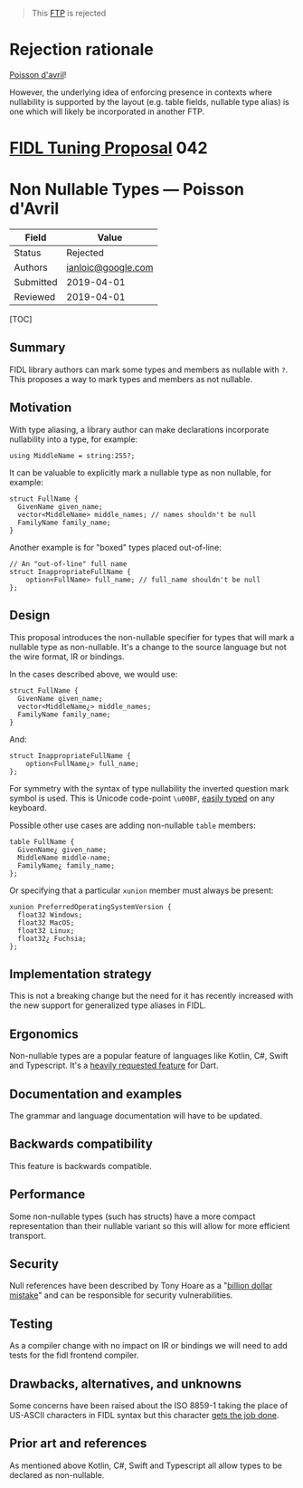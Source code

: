 > This [FTP](README.md) is rejected

# Rejection rationale

[Poisson d'avril][april-fools]!

However, the underlying idea of enforcing presence in contexts where
nullability is supported by the layout (e.g. table fields, nullable type
alias) is one which will likely be incorporated in another FTP.

# [FIDL Tuning Proposal](README.md) 042

Non Nullable Types &mdash; Poisson d'Avril
==========================================

Field     | Value
----------|--------------------------
Status    | Rejected
Authors   | ianloic@google.com
Submitted | 2019-04-01
Reviewed  | 2019-04-01

[TOC]

## Summary

FIDL library authors can mark some types and members as nullable with `?`.
This proposes a way to mark types and members as not nullable.

## Motivation

With type aliasing, a library author can make declarations incorporate
nullability into a type, for example:

```fidl
using MiddleName = string:255?;
```

It can be valuable to explicitly mark a nullable type as non nullable,
for example:

```fidl
struct FullName {
  GivenName given_name;
  vector<MiddleName> middle_names; // names shouldn't be null
  FamilyName family_name;
}
```

Another example is for "boxed" types placed out-of-line:

```fidl
// An "out-of-line" full name
struct InappropriateFullName {
    option<FullName> full_name; // full_name shouldn't be null
};
```

## Design

This proposal introduces the non-nullable specifier for types that will mark
a nullable type as non-nullable.
It's a change to the source language but not the wire format, IR or bindings.

In the cases described above, we would use:

```fidl
struct FullName {
  GivenName given_name;
  vector<MiddleName¿> middle_names;
  FamilyName family_name;
}
```

And:

```fidl
struct InappropriateFullName {
    option<FullName¿> full_name;
};
```

For symmetry with the syntax of type nullability the inverted question mark
symbol is used.
This is Unicode code-point `\u00BF`, [easily typed] on any keyboard.

Possible other use cases are adding non-nullable `table` members:

```fidl
table FullName {
  GivenName¿ given_name;
  MiddleName middle-name;
  FamilyName¿ family_name;
};
```

Or specifying that a particular `xunion` member must always be present:

```fidl
xunion PreferredOperatingSystemVersion {
  float32 Windows;
  float32 MacOS;
  float32 Linux;
  float32¿ Fuchsia;
};
```

## Implementation strategy

This is not a breaking change but the need for it has recently increased with
the new support for generalized type aliases in FIDL.

## Ergonomics

Non-nullable types are a popular feature of languages like Kotlin, C#, Swift
and Typescript.
It's a [heavily requested feature](https://github.com/dart-lang/sdk/issues/22)
for Dart.

## Documentation and examples

The grammar and language documentation will have to be updated.

## Backwards compatibility

This feature is backwards compatible.

## Performance

Some non-nullable types (such has structs) have a more compact representation
than their nullable variant so this will allow for more efficient transport.

## Security

Null references have been described by Tony Hoare as a
"[billion dollar mistake]" and can be responsible for security
vulnerabilities.

## Testing

As a compiler change with no impact on IR or bindings we will need to add
tests for the fidl frontend compiler.

## Drawbacks, alternatives, and unknowns

Some concerns have been raised about the ISO 8859-1 taking the place of
US-ASCII characters in FIDL syntax but this character
[gets the job done].

## Prior art and references

As mentioned above Kotlin, C#, Swift and Typescript all allow types to be
declared as non-nullable.

<!-- xrefs -->
[april-fools]: https://fr.wikipedia.org/wiki/Poisson_d%27avril
[easily typed]: https://en.wikipedia.org/wiki/Inverted_question_and_exclamation_marks#GNU/Linux
[heavily requested feature]: https://github.com/dart-lang/sdk/issues/22
[billion dollar mistake]: https://www.infoq.com/presentations/Null-References-The-Billion-Dollar-Mistake-Tony-Hoare
[gets the job done]: https://www.youtube.com/watch?v=6_35a7sn6ds
